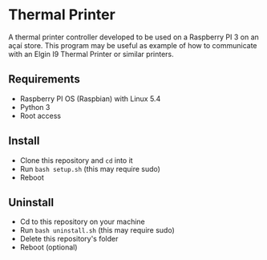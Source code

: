 # Thermal Printer

A thermal printer controller developed to be used on a Raspberry PI 3 on an açaí store. 
This program may be useful as example of how to communicate with an Elgin I9 Thermal Printer or similar printers.

## Requirements
- Raspberry PI OS (Raspbian) with Linux 5.4
- Python 3
- Root access

## Install
- Clone this repository and `cd` into it
- Run `bash setup.sh` (this may require sudo)
- Reboot

## Uninstall
- Cd to this repository on your machine
- Run `bash uninstall.sh` (this may require sudo)
- Delete this repository's folder
- Reboot (optional)
